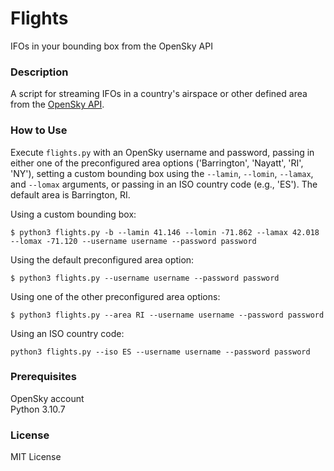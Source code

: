 # Flights

IFOs in your bounding box from the OpenSky API

### Description

A script for streaming IFOs in a country's airspace or other defined area from the 
[OpenSky API](https://openskynetwork.github.io/opensky-api/rest.html).

### How to Use

Execute `flights.py` with an OpenSky username and password, passing in either one
of the preconfigured area options ('Barrington', 'Nayatt', 'RI', 'NY'), setting 
a custom bounding box using the `--lamin`, `--lomin`, `--lamax`, and `--lomax` 
arguments, or passing in an ISO country code (e.g., 'ES'). The default area is 
Barrington, RI.

Using a custom bounding box:

```
$ python3 flights.py -b --lamin 41.146 --lomin -71.862 --lamax 42.018 --lomax -71.120 --username username --password password
```

Using the default preconfigured area option:

```
$ python3 flights.py --username username --password password
```

Using one of the other preconfigured area options:

```
$ python3 flights.py --area RI --username username --password password
```

Using an ISO country code:

```
python3 flights.py --iso ES --username username --password password
```

### Prerequisites

OpenSky account  
Python 3.10.7

### License

MIT License

